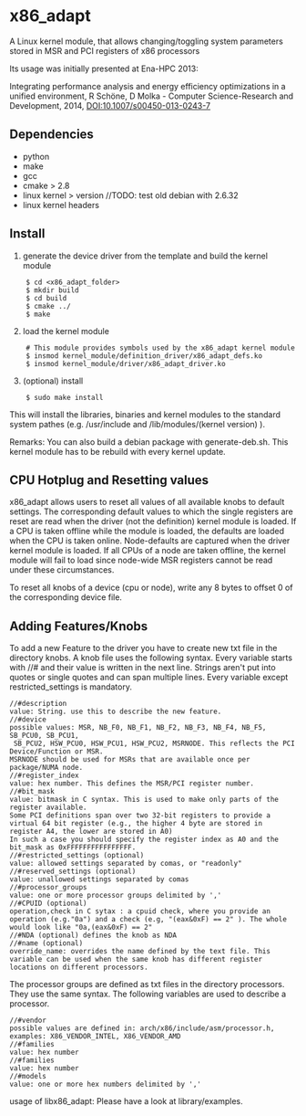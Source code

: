 # x86_adapt
A Linux kernel module, that allows changing/toggling system parameters stored in MSR and PCI registers of x86 processors

Its usage was initially presented at Ena-HPC 2013:

Integrating performance analysis and energy efficiency optimizations in a unified environment, R Schöne, D Molka - Computer Science-Research and Development, 2014, [DOI:10.1007/s00450-013-0243-7](http://dx.doi.org/10.1007/s00450-013-0243-7)


## Dependencies
- python
- make
- gcc
- cmake > 2.8
- linux kernel > version //TODO: test old debian with 2.6.32
- linux kernel headers

## Install

1. generate the device driver from the template and build the kernel module

```
    $ cd <x86_adapt_folder>
    $ mkdir build
    $ cd build
    $ cmake ../
    $ make

```
2. load the kernel module

```
    # This module provides symbols used by the x86_adapt kernel module
    $ insmod kernel_module/definition_driver/x86_adapt_defs.ko
    $ insmod kernel_module/driver/x86_adapt_driver.ko
```
3. (optional) install
```
    $ sudo make install
```
This will install the libraries, binaries and kernel modules to the standard system pathes (e.g. /usr/include and /lib/modules/(kernel version) ).

Remarks:
You can also build a debian package with generate-deb.sh.
This kernel module has to be rebuild with every kernel update.

## CPU Hotplug and Resetting values
x86_adapt allows users to reset all values of all available knobs to default settings.
The corresponding default values to which the single registers are reset are read when the driver (not the definition) kernel module is loaded.
If a CPU is taken offline while the module is loaded, the defaults are loaded when the CPU is taken online.
Node-defaults are captured when the driver kernel module is loaded. If all CPUs of a node are taken offline, the kernel module will fail to load since node-wide MSR registers cannot be read under these circumstances.

To reset all knobs of a device (cpu or node), write any 8 bytes to offset 0 of the corresponding device file.

##  Adding Features/Knobs

To add a new Feature to the driver you have to create new txt file in 
the directory knobs. A knob file uses the following syntax.
Every variable starts with //# and their value is written in the next line.
Strings aren't put into quotes or single quotes and can span multiple
lines. Every variable except restricted_settings is mandatory.

```
//#description
value: String. use this to describe the new feature.
//#device
possible values: MSR, NB_F0, NB_F1, NB_F2, NB_F3, NB_F4, NB_F5, SB_PCU0, SB_PCU1, 
 SB_PCU2, HSW_PCU0, HSW_PCU1, HSW_PCU2, MSRNODE. This reflects the PCI Device/Function or MSR.
MSRNODE should be used for MSRs that are available once per package/NUMA node.
//#register_index
value: hex number. This defines the MSR/PCI register number.
//#bit_mask
value: bitmask in C syntax. This is used to make only parts of the register available.
Some PCI definitions span over two 32-bit registers to provide a virtual 64 bit register (e.g., the higher 4 byte are stored in register A4, the lower are stored in A0)
In such a case you should specify the register index as A0 and the bit_mask as 0xFFFFFFFFFFFFFFFF.
//#restricted_settings (optional)
value: allowed settings separated by comas, or "readonly"
//#reserved_settings (optional)
value: unallowed settings separated by comas
//#processor_groups
value: one or more processor groups delimited by ','
//#CPUID (optional)
operation,check in C sytax : a cpuid check, where you provide an operation (e.g."0a") and a check (e.g, "(eax&0xF) == 2" ). The whole would look like "0a,(eax&0xF) == 2"
//#NDA (optional) defines the knob as NDA
//#name (optional)
override_name: overrides the name defined by the text file. This variable can be used when the same knob has different register locations on different processors.

```


The processor groups are defined as txt files in the directory processors.
They use the same syntax. The following variables are used to describe a
processor.

```
//#vendor
possible values are defined in: arch/x86/include/asm/processor.h, examples: X86_VENDOR_INTEL, X86_VENDOR_AMD
//#families
value: hex number
//#families
value: hex number
//#models
value: one or more hex numbers delimited by ','
```

usage of libx86_adapt:
	Please have a look at library/examples.

